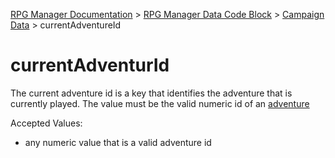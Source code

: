 [RPG Manager Documentation](../../index.md) >
[RPG Manager Data Code Block](../index.md) >
[Campaign Data](index.md) >
currentAdventureId

# currentAdventurId

The current adventure id is a key that identifies the adventure that is currently played. The value must be the 
valid numeric id of an [adventure](../../components/adventure.md)

Accepted Values:
- any numeric value that is a valid adventure id
